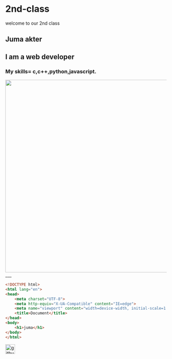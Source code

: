# 2nd-class
welcome to our 2nd class
## Juma akter
## I am a web developer
### My skills= c,c++,python,javascript.
<img width="600" src="https://cdn.dribbble.com/users/281525/screenshots/1768570/media/2669447cca1fb2702039f59dcd9717f3.gif">
___



~~~HTML
<!DOCTYPE html>
<html lang="en">
<head>
    <meta charset="UTF-8">
    <meta http-equiv="X-UA-Compatible" content="IE=edge">
    <meta name="viewport" content="width=device-width, initial-scale=1.0">
    <title>Document</title>
</head>
<body>
    <h1>juma</h1>
</body>
</html>

~~~
[<img src='https://cdn.jsdelivr.net/npm/simple-icons@3.0.1/icons/github.svg' alt='github' height='30'>](https://github.com/Juma-iist-dmpi)
